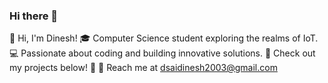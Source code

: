 ### Hi there 👋
👋 Hi, I'm Dinesh!
🎓 Computer Science student exploring the realms of IoT.
💻 Passionate about coding and building innovative solutions.
🚀 Check out my projects below! 🌟
📧 Reach me at dsaidinesh2003@gmail.com


<!--
**dsaidinesh/dsaidinesh** is a ✨ _special_ ✨ repository because its `README.md` (this file) appears on your GitHub profile.

Here are some ideas to get you started:

- 🔭 I’m currently working on ...
- 🌱 I’m currently learning ...
- 👯 I’m looking to collaborate on ...
- 🤔 I’m looking for help with ...
- 💬 Ask me about ...
- 📫 How to reach me: ...
- 😄 Pronouns: ...
- ⚡ Fun fact: ...
-->
